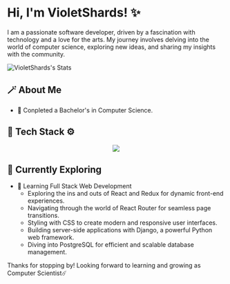 # Hi, I'm VioletShards! ✨

I am a passionate software developer, driven by a fascination with technology and a love for the arts. My journey involves delving into the world of computer science, exploring new ideas, and sharing my insights with the community.

![VioletShards's Stats](https://github-readme-stats.vercel.app/api?username=VioletShards&theme=dark&show_icons=true&hide_border=true&count_private=true)

## 🪄 About Me

- 🔭 Conpleted a Bachelor's in Computer Science.
<!--- - 📝 I write in-depth, long-form articles on my website [theenthusiast.dev](https://theenthusiast.dev), accumulating over 20k views within just 2 months.
- 🌐 Proud member of the [Hackernoon Blogging Fellowship](https://hackernoon.com/), contributing to the tech community.
- ✍️ Content Writer at [freeCodeCamp](https://www.freecodecamp.org/), gearing up to share valuable insights with the global coding community.

## My Articles
- [JavaScript Engine and Runtime Explained](https://www.freecodecamp.org/news/javascript-engine-and-runtime-explained/)--->


## 🔧 Tech Stack ⚙️
<p align="center">
  <a href="https://skillicons.dev">
    <img src="https://skillicons.dev/icons?i=git,py,js,cpp,css,flask,html,bootstrap,postgres&theme=dark" />
  </a>
</p>

## 🌱 Currently Exploring

- 🚀 Learning Full Stack Web Development
  - Exploring the ins and outs of React and Redux for dynamic front-end experiences.
  - Navigating through the world of React Router for seamless page transitions.
  - Styling with CSS to create modern and responsive user interfaces.
  - Building server-side applications with Django, a powerful Python web framework.
  - Diving into PostgreSQL for efficient and scalable database management.

<!---## 🏆 Achievements

- 🌟 Completed Hacktoberfest 2023 - Contributed to open source projects and celebrated the spirit of collaboration.--->


<!---## 📬 Get in Touch

- Connect with me on [Twitter](https://twitter.com/introvertedbot)
- Read more of my articles on [theenthusiast.dev](https://theenthusiast.dev)--->

Thanks for stopping by! Looking forward to learning and growing as Computer Scientist☄️


<!--

Here are some ideas to get you started:

- 🔭 I’m currently working on ...
- 🌱 I’m currently learning ...
- 👯 I’m looking to collaborate on ...
- 🤔 I’m looking for help with ...
- 💬 Ask me about ...
- 📫 How to reach me: ...
- 😄 Pronouns: ...
- ⚡ Fun fact: ...
-->
